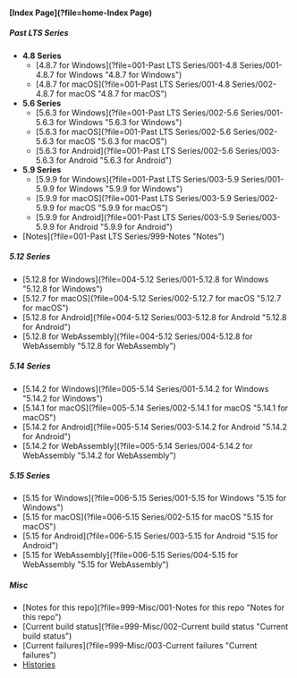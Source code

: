 
#### [Index Page](?file=home-Index Page)

##### Past LTS Series
- **4.8 Series**
    - [4.8.7 for Windows](?file=001-Past LTS Series/001-4.8 Series/001-4.8.7 for Windows "4.8.7 for Windows")
    - [4.8.7 for macOS](?file=001-Past LTS Series/001-4.8 Series/002-4.8.7 for macOS "4.8.7 for macOS")
- **5.6 Series**
    - [5.6.3 for Windows](?file=001-Past LTS Series/002-5.6 Series/001-5.6.3 for Windows "5.6.3 for Windows")
    - [5.6.3 for macOS](?file=001-Past LTS Series/002-5.6 Series/002-5.6.3 for macOS "5.6.3 for macOS")
    - [5.6.3 for Android](?file=001-Past LTS Series/002-5.6 Series/003-5.6.3 for Android "5.6.3 for Android")
- **5.9 Series**
    - [5.9.9 for Windows](?file=001-Past LTS Series/003-5.9 Series/001-5.9.9 for Windows "5.9.9 for Windows")
    - [5.9.9 for macOS](?file=001-Past LTS Series/003-5.9 Series/002-5.9.9 for macOS "5.9.9 for macOS")
    - [5.9.9 for Android](?file=001-Past LTS Series/003-5.9 Series/003-5.9.9 for Android "5.9.9 for Android")
- [Notes](?file=001-Past LTS Series/999-Notes "Notes")

##### 5.12 Series
- [5.12.8 for Windows](?file=004-5.12 Series/001-5.12.8 for Windows "5.12.8 for Windows")
- [5.12.7 for macOS](?file=004-5.12 Series/002-5.12.7 for macOS "5.12.7 for macOS")
- [5.12.8 for Android](?file=004-5.12 Series/003-5.12.8 for Android "5.12.8 for Android")
- [5.12.8 for WebAssembly](?file=004-5.12 Series/004-5.12.8 for WebAssembly "5.12.8 for WebAssembly")

##### 5.14 Series
- [5.14.2 for Windows](?file=005-5.14 Series/001-5.14.2 for Windows "5.14.2 for Windows")
- [5.14.1 for macOS](?file=005-5.14 Series/002-5.14.1 for macOS "5.14.1 for macOS")
- [5.14.2 for Android](?file=005-5.14 Series/003-5.14.2 for Android "5.14.2 for Android")
- [5.14.2 for WebAssembly](?file=005-5.14 Series/004-5.14.2 for WebAssembly "5.14.2 for WebAssembly")

##### 5.15 Series
- [5.15 for Windows](?file=006-5.15 Series/001-5.15 for Windows "5.15 for Windows")
- [5.15 for macOS](?file=006-5.15 Series/002-5.15 for macOS "5.15 for macOS")
- [5.15 for Android](?file=006-5.15 Series/003-5.15 for Android "5.15 for Android")
- [5.15 for WebAssembly](?file=006-5.15 Series/004-5.15 for WebAssembly "5.15 for WebAssembly")

##### Misc
- [Notes for this repo](?file=999-Misc/001-Notes for this repo "Notes for this repo")
- [Current build status](?file=999-Misc/002-Current build status "Current build status")
- [Current failures](?file=999-Misc/003-Current failures "Current failures")
- [Histories](?file=999-Misc/004-Histories "Histories")
